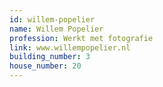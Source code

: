 ```yaml
---
id: willem-popelier
name: Willem Popelier
profession: Werkt met fotografie
link: www.willempopelier.nl
building_number: 3
house_number: 20
---
```


